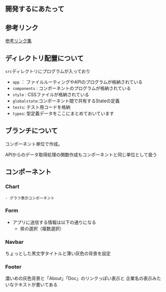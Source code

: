 ## 開発するにあたって
## 参考リンク
[参考リンク集](https://tiamat-fill.notion.site/a85297adfc254361a625220d607b9105?v=7254dea571614790bcd00345d95083ed&pvs=4)

## ディレクトリ配置について
`src`ディレクトリにプログラムが入っており
- `app` ： ファイルルーティングやAPIのプログラムが格納されている
- `components` : コンポーネントのプログラムが格納されている
- `style` : CSSファイルが格納されている
- `globalstate`:コンポーネント間で共有するStateの定義
- `tests`: テスト用コードを格納
- `types`: 型定義データをここにまとめておいています

## ブランチについて
コンポーネント単位で作成。

APIからのデータ取得処理の関数作成もコンポーネントと同じ単位として扱う

## コンポーネント

### Chart
    - グラフ表示コンポーネント
### Form

- アプリに送信する情報は以下の通りになる
    - 県の選択（複数選択）
    

### Navbar
ちょっとした黒文字タイトルと薄い灰色の背景を設定

### Footer
濃いめの灰色背景と「About」「Doc」のリンクっぽい表示と
企業名の表示みたいなテキストが書いてある
